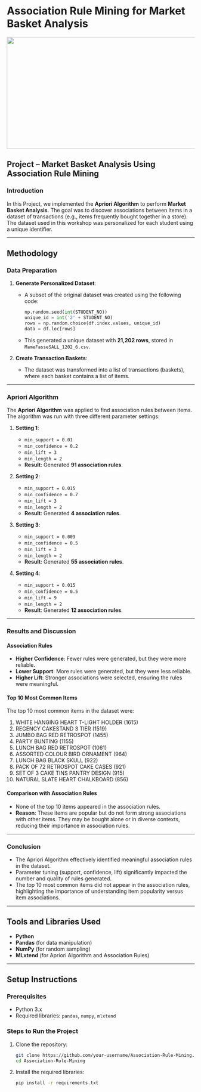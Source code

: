 # Association Rule Mining for Market Basket Analysis

<div align="center">
<img height="300" width="700" src="https://media.licdn.com/dms/image/v2/C4E12AQGU1v7D_aF3Fg/article-cover_image-shrink_600_2000/article-cover_image-shrink_600_2000/0/1520139318564?e=2147483647&v=beta&t=02RtjMYVUFydfQ2Ho4cfcbc5FRc27WLVawp9lBFGWdg">

</div>

## Project – Market Basket Analysis Using Association Rule Mining

### Introduction
In this Project, we implemented the **Apriori Algorithm** to perform **Market Basket Analysis**. The goal was to discover associations between items in a dataset of transactions (e.g., items frequently bought together in a store). The dataset used in this workshop was personalized for each student using a unique identifier.

---

## Methodology

### Data Preparation
1. **Generate Personalized Dataset**:
   - A subset of the original dataset was created using the following code:
     ```python
     np.random.seed(int(STUDENT_NO))
     unique_id = int('2' + STUDENT_NO)
     rows = np.random.choice(df.index.values, unique_id)
     data = df.loc[rows]
     ```
   - This generated a unique dataset with **21,202 rows**, stored in `MameFasseSALL_1202_6.csv`.

2. **Create Transaction Baskets**:
   - The dataset was transformed into a list of transactions (baskets), where each basket contains a list of items.

---

### Apriori Algorithm
The **Apriori Algorithm** was applied to find association rules between items. The algorithm was run with three different parameter settings:

1. **Setting 1**:
   - `min_support = 0.01`
   - `min_confidence = 0.2`
   - `min_lift = 3`
   - `min_length = 2`
   - **Result**: Generated **91 association rules**.

2. **Setting 2**:
   - `min_support = 0.015`
   - `min_confidence = 0.7`
   - `min_lift = 3`
   - `min_length = 2`
   - **Result**: Generated **4 association rules**.

3. **Setting 3**:
   - `min_support = 0.009`
   - `min_confidence = 0.5`
   - `min_lift = 3`
   - `min_length = 2`
   - **Result**: Generated **55 association rules**.

4. **Setting 4**:
   - `min_support = 0.015`
   - `min_confidence = 0.5`
   - `min_lift = 9`
   - `min_length = 2`
   - **Result**: Generated **12 association rules**.

---

### Results and Discussion

#### Association Rules
- **Higher Confidence**: Fewer rules were generated, but they were more reliable.
- **Lower Support**: More rules were generated, but they were less reliable.
- **Higher Lift**: Stronger associations were selected, ensuring the rules were meaningful.

#### Top 10 Most Common Items
The top 10 most common items in the dataset were:
1. WHITE HANGING HEART T-LIGHT HOLDER (1615)
2. REGENCY CAKESTAND 3 TIER (1519)
3. JUMBO BAG RED RETROSPOT (1455)
4. PARTY BUNTING (1155)
5. LUNCH BAG RED RETROSPOT (1061)
6. ASSORTED COLOUR BIRD ORNAMENT (964)
7. LUNCH BAG BLACK SKULL (922)
8. PACK OF 72 RETROSPOT CAKE CASES (921)
9. SET OF 3 CAKE TINS PANTRY DESIGN (915)
10. NATURAL SLATE HEART CHALKBOARD (856)

#### Comparison with Association Rules
- None of the top 10 items appeared in the association rules.
- **Reason**: These items are popular but do not form strong associations with other items. They may be bought alone or in diverse contexts, reducing their importance in association rules.

---

### Conclusion
- The Apriori Algorithm effectively identified meaningful association rules in the dataset.
- Parameter tuning (support, confidence, lift) significantly impacted the number and quality of rules generated.
- The top 10 most common items did not appear in the association rules, highlighting the importance of understanding item popularity versus item associations.

---

## Tools and Libraries Used
- **Python**
- **Pandas** (for data manipulation)
- **NumPy** (for random sampling)
- **MLxtend** (for Apriori Algorithm and Association Rules)

---

## Setup Instructions

### Prerequisites
- Python 3.x
- Required libraries: `pandas`, `numpy`, `mlxtend`

### Steps to Run the Project
1. Clone the repository:
   ```bash
   git clone https://github.com/your-username/Association-Rule-Mining.git
   cd Association-Rule-Mining


2. Install the required libraries:

   ```bash
   pip install -r requirements.txt